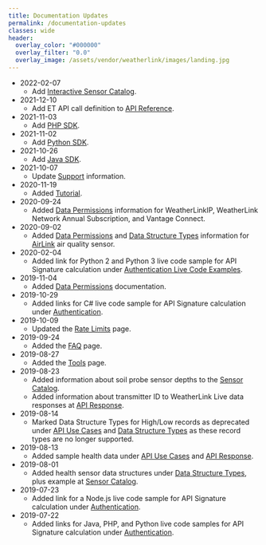 ```yaml
---
title: Documentation Updates
permalink: /documentation-updates
classes: wide
header:
  overlay_color: "#000000"
  overlay_filter: "0.0"
  overlay_image: /assets/vendor/weatherlink/images/landing.jpg
---
```


- 2022-02-07
  - Add [Interactive Sensor Catalog](interactive-sensor-catalog).
- 2021-12-10
  - Add ET API call definition to [API Reference](api-reference).
- 2021-11-03
  - Add [PHP SDK](php-sdk).
- 2021-11-02
  - Add [Python SDK](python-sdk).
- 2021-10-26
  - Add [Java SDK](java-sdk).
- 2021-10-07
  - Update [Support](support) information.
- 2020-11-19
  - Added [Tutorial](tutorial).
- 2020-09-24
  - Added [Data Permissions](data-permissions) information for WeatherLinkIP, WeatherLink Network Annual Subscription, and Vantage Connect.
- 2020-09-02
  - Added [Data Permissions](data-permissions) and [Data Structure Types](data-structure-types) information for [AirLink](https://www.davisinstruments.com/product/airlink-professional-air-quality-sensor/) air quality sensor.
- 2020-02-04
  - Added link for Python 2 and Python 3 live code sample for API Signature calculation under [Authentication Live Code Examples](authentication#live-code-examples).
- 2019-11-04
  - Added [Data Permissions](data-permissions) documentation.
- 2019-10-29
  - Added links for C# live code sample for API Signature calculation under [Authentication](authentication).
- 2019-10-09
  - Updated the [Rate Limits](rate-limits) page.
- 2019-09-24
  - Added the [FAQ](faq) page.
- 2019-08-27
  - Added the [Tools](tools) page.
- 2019-08-23
  - Added information about soil probe sensor depths to the [Sensor Catalog](sensor-catalog).
  - Added information about transmitter ID to WeatherLink Live data responses at [API Response](api-response).
- 2019-08-14
  - Marked Data Structure Types for High/Low records as deprecated under [API Use Cases](api-use-cases) and [Data Structure Types](data-structure-types) as these record types are no longer supported.
- 2019-08-13
  - Added sample health data under [API Use Cases](api-use-cases) and [API Response](api-response).
- 2019-08-01
  - Added health sensor data structures under [Data Structure Types](data-structure-types), plus example at [Sensor Catalog](sensor-catalog).
- 2019-07-23
  - Added link for a Node.js live code sample for API Signature calculation under [Authentication](authentication).
- 2019-07-22
  - Added links for Java, PHP, and Python live code samples for API Signature calculation under [Authentication](authentication).
